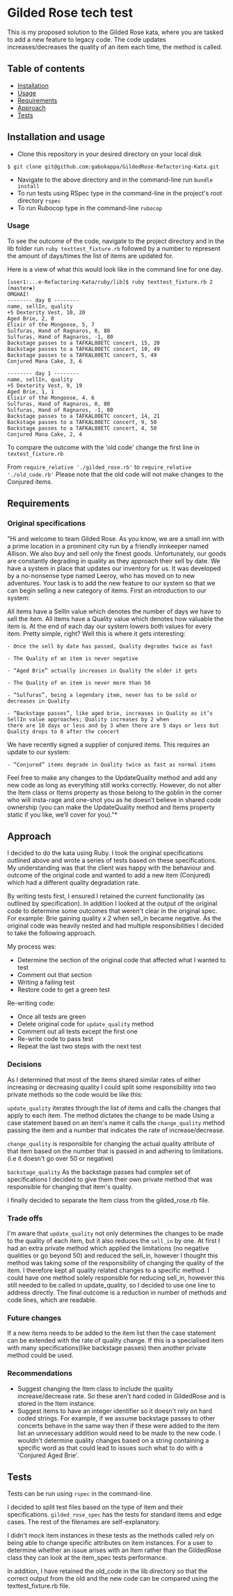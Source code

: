# Gilded Rose tech test

This is my proposed solution to the Gilded Rose kata, where you are tasked to add a new feature to legacy code.
The code updates increases/decreases the quality of an item each time, the method is called.

## Table of contents
* [Installation](#installation-and-usage)
* [Usage](#usage)
* [Requirements](#requirements)
* [Approach](#approach)
* [Tests](#tests)

## Installation and usage

* Clone this repository in your desired directory on your local disk
```
$ git clone git@github.com:gabokappa/GildedRose-Refactoring-Kata.git
```

* Navigate to the above directory and in the command-line run ``bundle install``
* To run tests using RSpec type in the command-line in the project's root directory ``rspec``
* To run Rubocop type in the command-line ``rubocop``

### Usage

To see the outcome of the code, navigate to the project directory and in the lib folder
run ``ruby texttest_fixture.rb`` followed by a number to represent the amount of days/times the list of items are updated for.                                                                                 


Here is a view of what this would look like in the command line for one day.
```
[user1:...e-Refactoring-Kata/ruby/lib]$ ruby texttest_fixture.rb 2   (master✱)
OMGHAI!
-------- day 0 --------
name, sellIn, quality
+5 Dexterity Vest, 10, 20
Aged Brie, 2, 0
Elixir of the Mongoose, 5, 7
Sulfuras, Hand of Ragnaros, 0, 80
Sulfuras, Hand of Ragnaros, -1, 80
Backstage passes to a TAFKAL80ETC concert, 15, 20
Backstage passes to a TAFKAL80ETC concert, 10, 49
Backstage passes to a TAFKAL80ETC concert, 5, 49
Conjured Mana Cake, 3, 6

-------- day 1 --------
name, sellIn, quality
+5 Dexterity Vest, 9, 19
Aged Brie, 1, 1
Elixir of the Mongoose, 4, 6
Sulfuras, Hand of Ragnaros, 0, 80
Sulfuras, Hand of Ragnaros, -1, 80
Backstage passes to a TAFKAL80ETC concert, 14, 21
Backstage passes to a TAFKAL80ETC concert, 9, 50
Backstage passes to a TAFKAL80ETC concert, 4, 50
Conjured Mana Cake, 2, 4
```

To compare the outcome with the 'old code' change the first line in ``textest_fixture.rb``

From ``require_relative './gilded_rose.rb'`` to ``require_relative './old_code.rb'`` Please note that the old code will not make changes to the Conjured items.

## Requirements
### Original specifications
"Hi and welcome to team Gilded Rose. As you know, we are a small inn with a prime location in a prominent city run by a friendly innkeeper named Allison. We also buy and sell only the finest goods. Unfortunately, our goods are constantly degrading in quality as they approach their sell by date. We have a system in place that updates our inventory for us. It was developed by a no-nonsense type named Leeroy, who has moved on to new adventures. Your task is to add the new feature to our system so that we can begin selling a new category of items. First an introduction to our system:

All items have a SellIn value which denotes the number of days we have to sell the item. All items have a Quality value which denotes how valuable the item is. At the end of each day our system lowers both values for every item. Pretty simple, right? Well this is where it gets interesting:
```
- Once the sell by date has passed, Quality degrades twice as fast

- The Quality of an item is never negative

- “Aged Brie” actually increases in Quality the older it gets

- The Quality of an item is never more than 50

- “Sulfuras”, being a legendary item, never has to be sold or decreases in Quality

- “Backstage passes”, like aged brie, increases in Quality as it’s SellIn value approaches; Quality increases by 2 when
there are 10 days or less and by 3 when there are 5 days or less but Quality drops to 0 after the concert
```

We have recently signed a supplier of conjured items. This requires an update to our system:
```
- “Conjured” items degrade in Quality twice as fast as normal items
```
Feel free to make any changes to the UpdateQuality method and add any new code as long as everything still works correctly. However, do not alter the Item class or Items property as those belong to the goblin in the corner who will insta-rage and one-shot you as he doesn’t believe in shared code ownership (you can make the UpdateQuality method and Items property static if you like, we’ll cover for you)."*

## Approach

I decided to do the kata using Ruby. I took the original specifications outlined above and wrote a series of tests based on these specifications.
My understanding was that the client was happy with the behaviour and outcome of the original code and wanted to add a new item (Conjured) which had a different quality degradation rate.

By writing tests first, I ensured I retained the current functionality (as outlined by specification). In addition I looked at the output of the original code to determine some outcomes that weren't clear in the original spec. For example: Brie gaining quality x 2 when sell_in became negative.
As the original code was heavily nested and had multiple responsibilities I decided to take the following approach.

My process was:

- Determine the section of the original code that affected what I wanted to test
- Comment out that section 
- Writing a failing test
- Restore code to get a green test

Re-writing code:

- Once all tests are green
- Delete original code for ``update_quality`` method
- Comment out all tests except the first one
- Re-write code to pass test
- Repeat the last two steps with the next test

### Decisions

As I determined that most of the items shared similar rates of either increasing or decreasing quality I could split some responsibility into two private methods so the code would be like this:

``update_quality`` iterates through the list of items and calls the changes that apply to each item. The method dictates the change to be made
Using a case statement based on an item's name it calls the ``change_quality`` method passing the item and a number that indicates the rate of increase/decrease.

``change_quality`` is responsible for changing the actual quality attribute of that item based on the number that is passed in and adhering to limitations. (i.e it doesn't go over 50 or negative)

``backstage_quality`` As the backstage passes had complex set of specifications I decided to give them their own private method that was responsible for changing that item's quality.

I finally decided to separate the Item class from the gilded_rose.rb file.

### Trade offs

I'm aware that ``update_quality`` not only determines the changes to be made to the quality of each item, but it also reduces the ``sell_in`` by one.
At first I had an extra private method which applied the limitations (no negative qualities or go beyond 50) and reduced the sell_in, however I thought this method was taking some of the responsibility of changing the quality of the item. I therefore kept all quality related changes to  a specific method.
I could have one method solely responsible for reducing sell_in, however this still needed to be called in update_quality, so I decided to use one line to address directly. The final outcome is a reduction in number of methods and code lines, which are readable.


### Future changes

If a new items needs to be added to the item list then the case statement can be extended with the rate of quality change.
If this is a specialised item with many specifications(like backstage passes) then another private method could be used. 

### Recommendations 

- Suggest changing the Item class to include the quality increase/decrease rate. So these aren't hard coded in GildedRose and is stored in the Item instance.
- Suggest items to have an integer identifier so it doesn't rely on hard coded strings. For example, if we assume backstage passes to other concerts behave in the same way then if these were added to the item list an unnecessary addition would need to be made to the new code.
I wouldn't determine quality changes based on a string containing a specific word as that could lead to issues such what to do with a 'Conjured Aged Brie'.
 
 
 ## Tests
 
 Tests can be run using ``rspec`` in the command-line.
 
 I decided to split test files based on the type of item and their specifications. ``gilded_rose_spec`` has the tests for standard items and edge cases. The rest of the filenames are self-explanatory.
 
 I didn't mock item instances in these tests as the methods called rely on being able to change specific attributes on item instances. For a user to determine whether an issue arises with an Item rather than the GildedRose class they can look at the item_spec tests performance.
 
 In addition, I have retained the old_code in the lib directory so that the correct output from the old and the new code can be compared using the texttest_fixture.rb file.